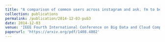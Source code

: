 ```yaml
---
title: "A comparison of common users across instagram and ask. fm to better understand cyberbullying"
collection: publications
permalink: /publication/2014-12-03-pub3
date: 2014-12-03
venue: 'IEEE Fourth International Conference on Big Data and Cloud Computing'
paperurl: 'https://arxiv.org/pdf/1408.4882'
---
```

